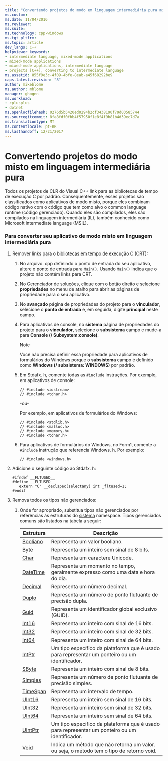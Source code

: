 ```yaml
---
title: "Convertendo projetos do modo em linguagem intermediária pura misto | Microsoft Docs"
ms.custom: 
ms.date: 11/04/2016
ms.reviewer: 
ms.suite: 
ms.technology: cpp-windows
ms.tgt_pltfrm: 
ms.topic: article
dev_langs: C++
helpviewer_keywords:
- intermediate language, mixed-mode applications
- mixed-mode applications
- mixed-mode applications, intermediate language
- projects [C++], converting to intermediate language
ms.assetid: 855f9e3c-4f09-4bfe-8eab-a45f68292be9
caps.latest.revision: "8"
author: mikeblome
ms.author: mblome
manager: ghogen
ms.workload:
- cplusplus
- dotnet
ms.openlocfilehash: 0276d5b5420ed0294b2cf3438190f79d03585744
ms.sourcegitcommit: 8fa8fdf0fbb4f57950f1e8f4f9b81b4d39ec7d7a
ms.translationtype: MT
ms.contentlocale: pt-BR
ms.lasthandoff: 12/21/2017
---
```

# <a name="converting-projects-from-mixed-mode-to-pure-intermediate-language"></a>Convertendo projetos do modo misto em linguagem intermediária pura
Todos os projetos de CLR do Visual C++ link para as bibliotecas de tempo de execução C por padrão. Consequentemente, esses projetos são classificados como aplicativos de modo misto, porque eles combinam código nativo com o código que tem como alvo o common language runtime (código gerenciado). Quando eles são compilados, eles são compilados na linguagem intermediária (IL), também conhecido como Microsoft intermediate language (MSIL).  
  
### <a name="to-convert-your-mixed-mode-application-into-pure-intermediate-language"></a>Para converter seu aplicativo de modo misto em linguagem intermediária pura  
  
1.  Remover links para o [bibliotecas em tempo de execução C](../c-runtime-library/crt-library-features.md) (CRT):  
  
    1.  No arquivo. cpp definindo o ponto de entrada do seu aplicativo, altere o ponto de entrada para `Main()`. Usando `Main()` indica que o projeto não contém links para CRT.  
  
    2.  No Gerenciador de soluções, clique com o botão direito e selecione **propriedades** no menu de atalho para abrir as páginas de propriedade para o seu aplicativo.  
  
    3.  No **avançado** página de propriedades do projeto para o **vinculador**, selecione o **ponto de entrada** e, em seguida, digite **principal** neste campo.  
  
    4.  Para aplicativos de console, no **sistema** página de propriedades do projeto para o **vinculador**, selecione o **subsistema** campo e mude-a para **Console (/ Subsystem:console)**.  
  
        > [!NOTE]
        >  Você não precisa definir essa propriedade para aplicativos de formulários do Windows porque o **subsistema** campo é definido como **Windows (/ subsistema: WINDOWS)** por padrão.  
  
    5.  Em Stdafx. h, comente todas as `#include` instruções. Por exemplo, em aplicativos de console:  
  
        ```  
        // #include <iostream>  
        // #include <tchar.h>  
        ```  
  
         -ou-  
  
         Por exemplo, em aplicativos de formulários do Windows:  
  
        ```  
        // #include <stdlib.h>  
        // #include <malloc.h>  
        // #include <memory.h>  
        // #include <tchar.h>  
        ```  
  
    6.  Para aplicativos de formulários do Windows, no Form1, comente a `#include` instrução que referencia Windows. h. Por exemplo:  
  
        ```  
        // #include <windows.h>  
        ```  
  
2.  Adicione o seguinte código ao Stdafx. h:  
  
    ```  
    #ifndef __FLTUSED__  
    #define __FLTUSED__  
       extern "C" __declspec(selectany) int _fltused=1;  
    #endif  
    ```  
  
3.  Remova todos os tipos não gerenciados:  
  
    1.  Onde for apropriado, substitua tipos não gerenciados por referências às estruturas do [sistema](https://msdn.microsoft.com/en-us/library/system.appdomainmanager.appdomainmanager.aspx) namespace. Tipos gerenciados comuns são listados na tabela a seguir:  
  
        |Estrutura|Descrição|  
        |---------------|-----------------|  
        |[Booliano](https://msdn.microsoft.com/en-us/library/system.boolean\(v=vs.140\).aspx)|Representa um valor booliano.|  
        |[Byte](https://msdn.microsoft.com/en-us/library/system.byte\(v=vs.140\).aspx)|Representa um inteiro sem sinal de 8 bits.|  
        |[Char](https://msdn.microsoft.com/en-us/library/system.char\(v=vs.140\).aspx)|Representa um caractere Unicode.|  
        |[DateTime](https://msdn.microsoft.com/en-us/library/system.datetime.datetime.aspx)|Representa um momento no tempo, geralmente expresso como uma data e hora do dia.|  
        |[Decimal](https://msdn.microsoft.com/en-us/library/system.decimal\(v=vs.140\).aspx)|Representa um número decimal.|  
        |[Duplo](https://msdn.microsoft.com/en-us/library/system.double\(v=vs.140\).aspx)|Representa um número de ponto flutuante de precisão dupla.|  
        |[Guid](https://msdn.microsoft.com/en-us/library/system.guid\(v=vs.140\).aspx)|Representa um identificador global exclusivo (GUID).|  
        |[Int16](https://msdn.microsoft.com/en-us/library/system.int16\(v=vs.140\).aspx)|Representa um inteiro com sinal de 16 bits.|  
        |[Int32](https://msdn.microsoft.com/en-us/library/system.int32\(v=vs.140\).aspx)|Representa um inteiro com sinal de 32 bits.|  
        |[Int64](https://msdn.microsoft.com/en-us/library/system.int64\(v=vs.140\).aspx)|Representa um inteiro com sinal de 64 bits.|  
        |[IntPtr](https://msdn.microsoft.com/en-us/library/system.intptr\(v=vs.140\).aspx)|Um tipo específico da plataforma que é usado para representar um ponteiro ou um identificador.|  
        |[SByte](https://msdn.microsoft.com/en-us/library/system.byte.aspx)|Representa um inteiro com sinal de 8 bits.|  
        |[Simples](https://msdn.microsoft.com/en-us/library/system.single.aspx)|Representa um número de ponto flutuante de precisão simples.|  
        |[TimeSpan](https://msdn.microsoft.com/en-us/library/system.timespan\(v=vs.140\).aspx)|Representa um intervalo de tempo.|  
        |[UInt16](https://msdn.microsoft.com/en-us/library/system.uint16\(v=vs.140\).aspx)|Representa um inteiro sem sinal de 16 bits.|  
        |[UInt32](https://msdn.microsoft.com/en-us/library/system.uint32\(v=vs.140\).aspx)|Representa um inteiro sem sinal de 32 bits.|  
        |[UInt64](https://msdn.microsoft.com/en-us/library/system.uint64\(v=vs.140\).aspx)|Representa um inteiro sem sinal de 64 bits.|  
        |[UIntPtr](https://msdn.microsoft.com/en-us/library/system.uintptr\(v=vs.140\).aspx)|Um tipo específico da plataforma que é usado para representar um ponteiro ou um identificador.|  
        |[Void](https://msdn.microsoft.com/en-us/library/system.void\(v=vs.140\).aspx)|Indica um método que não retorna um valor. ou seja, o método tem o tipo de retorno void.|